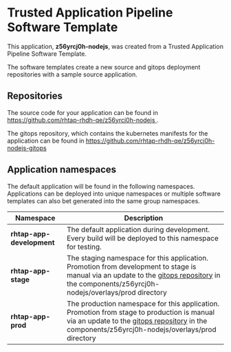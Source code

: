 # Trusted Application Pipeline Software Template

This application, **z56yrcj0h-nodejs**, was created from a Trusted Application Pipeline Software Template.

The software templates create a new source and gitops deployment repositories with a sample source application. 

## Repositories

The source code for your application can be found in [https://github.com/rhtap-rhdh-qe/z56yrcj0h-nodejs ](https://github.com/rhtap-rhdh-qe/z56yrcj0h-nodejs ).
 
The gitops repository, which contains the kubernetes manifests for the application can be found in 
[https://github.com/rhtap-rhdh-qe/z56yrcj0h-nodejs-gitops ](https://github.com/rhtap-rhdh-qe/z56yrcj0h-nodejs-gitops ) 

## Application namespaces 

The default application will be found in the following namespaces. Applications can be deployed into unique namespaces or multiple software templates can also bet generated into the same group namespaces.  

|  Namespace   |  Description   |  
| -------- | -------- |   
| **rhtap-app-development** | The default application during development. Every build will be deployed to this namespace for testing. | 
| **rhtap-app-stage** | The staging namespace for this application. Promotion from development to stage is manual via an update to the [gitops repository](https://github.com/rhtap-rhdh-qe/z56yrcj0h-nodejs-gitops ) in the components/z56yrcj0h-nodejs/overlays/prod directory |  
| **rhtap-app-prod** | The production namespace for this application. Promotion from stage to production is manual via an update to the [gitops repository](https://github.com/rhtap-rhdh-qe/z56yrcj0h-nodejs-gitops ) in the components/z56yrcj0h-nodejs/overlays/prod directory | 